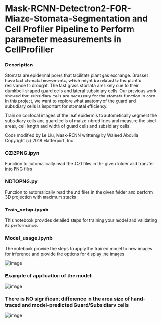 # Mask-RCNN-Detectron2-FOR-Miaze-Stomata-Segmentation and Cell Profiler Pipeline to Perform parameter measurements in CellProfiller

### Description

Stomata are epidermal pores that facilitate plant gas exchange. Grasses have fast stomatal movements, which might be related to the plant's resistance to drought. The fast grass stomata are likely due to their dumbbell‐shaped guard cells and lateral subsidiary cells. Our previous work showed that subsidiary cells are necessary for the stomata function in corn. In this project, we want to explore what anatomy of the guard and subsidiary cells is important for stomatal efficiency.

Train on confocal images of the leaf epidermis to autometically segment the subsidiary cells and guard cells of maize inbred lines and measure the pixel areas, cell length and width of guard cells and subsidiary cells.

Code modified by Le Liu, Mask-RCNN written@ by Waleed Abdulla Copyright (c) 2018 Matterport, Inc.

### CZI2PNG.ipyn
Function to automatically read the .CZI files in the given folder and transfer into PNG files

### NDTOPNG.py
Function to automatically read the .nd files in the given folder and perform 3D projection with maximum stacks

### Train_setup.ipynb
This notebook provides detailed steps for training your model and validating its performance. 

### Model_usage.ipynb
The notebook provide the steps to apply the trained model to new images for inference and provide the options for display the images

![image](https://github.com/LeLiu552/Stomata_Segmention/assets/73537116/5303b18f-ee54-4a13-98dd-2d052fe3a34f)


### Example of application of the model:
![image](https://github.com/LeLiu552/Stomata_Segmention/assets/73537116/9b3f437a-ed68-45af-b136-aa26c0821476)

### There is NO significant difference in the area size of hand-traced and model-predicted Guard/Subsidiary cells 
![image](https://github.com/LeLiu552/Stomata_Segmention/assets/73537116/c1db10cf-482e-455a-9199-d17d89a12a03)




